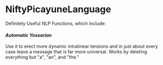 # NiftyPicayuneLanguage
Definitely Useful NLP Functions, which include:

#### *Automatic Yossarian*
Use it to erect more dynamic intralinear tensions and in just about every case leave a message that is far more universal. Works by deleting everything but "a", "an", and "the."


